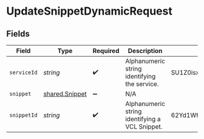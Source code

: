 # UpdateSnippetDynamicRequest


## Fields

| Field                                            | Type                                             | Required                                         | Description                                      | Example                                          |
| ------------------------------------------------ | ------------------------------------------------ | ------------------------------------------------ | ------------------------------------------------ | ------------------------------------------------ |
| `serviceId`                                      | *string*                                         | :heavy_check_mark:                               | Alphanumeric string identifying the service.     | SU1Z0isxPaozGVKXdv0eY                            |
| `snippet`                                        | [shared.Snippet](../../models/shared/snippet.md) | :heavy_minus_sign:                               | N/A                                              |                                                  |
| `snippetId`                                      | *string*                                         | :heavy_check_mark:                               | Alphanumeric string identifying a VCL Snippet.   | 62Yd1WfiCBPENLloXfXmlO                           |